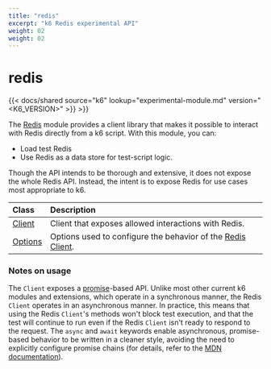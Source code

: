 ```yaml
---
title: "redis"
excerpt: "k6 Redis experimental API"
weight: 02
weight: 02
---
```


# redis

{{< docs/shared source="k6" lookup="experimental-module.md" version="<K6_VERSION>" >}} >}}

The [Redis](https://redis.io/) module provides a client library that makes it possible to interact with Redis directly from a k6 script.
With this module, you can:

- Load test Redis
- Use Redis as a data store for test-script logic.

Though the API intends to be thorough and extensive, it does not expose the whole Redis API.
Instead, the intent is to expose Redis for use cases most appropriate to k6.

| Class                                                                                   | Description                                                                                                                         |
| :-------------------------------------------------------------------------------------- | :---------------------------------------------------------------------------------------------------------------------------------- |
| [Client](/docs/k6/<K6_VERSION>/javascript-api/k6-experimental/redis/client)         | Client that exposes allowed interactions with Redis.                                                                                |
| [Options](/docs/k6/<K6_VERSION>/javascript-api/k6-experimental/redis/redis-options) | Options used to configure the behavior of the [Redis Client](/docs/k6/<K6_VERSION>/javascript-api/k6-experimental/redis/client). |

### Notes on usage

The `Client` exposes a [promise](https://javascript.info/promise-basics)-based API.
Unlike most other current k6 modules and extensions,
which operate in a synchronous manner,
the Redis `Client` operates in an asynchronous manner.
In practice, this means that using the Redis `Client`'s methods won't block test execution,
and that the test will continue to run even if the Redis `Client` isn't ready to respond to the request.
The `async` and `await` keywords enable asynchronous, promise-based behavior to be written in a cleaner style, avoiding the need to explicitly configure promise chains
(for details, refer to the [MDN documentation](https://developer.mozilla.org/en-US/docs/Web/JavaScript/Reference/Statements/async_function)).
